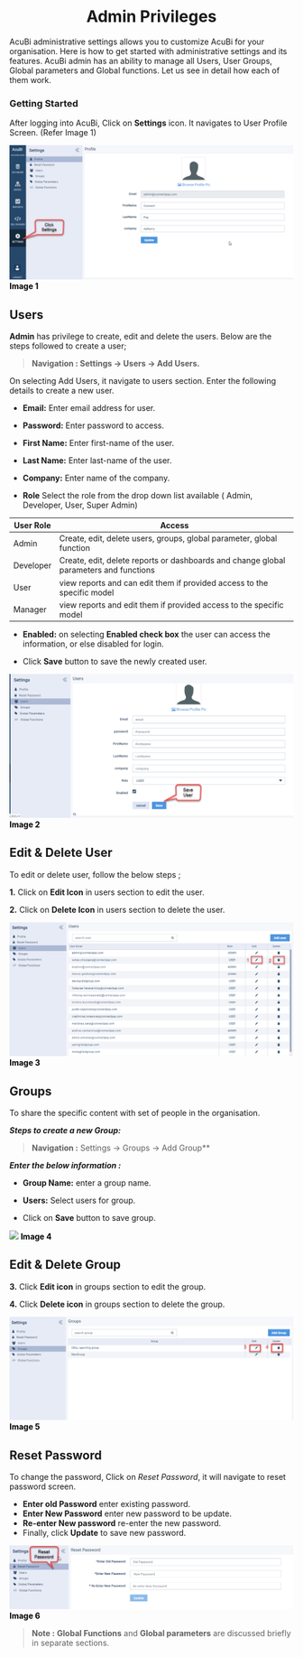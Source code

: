 


 <center><h1>Admin Privileges</h1></center>

 AcuBi administrative settings allows you to customize AcuBi for your organisation.
Here is how to get started with administrative settings and its features.
AcuBi admin has an ability to manage all Users, User Groups, Global parameters and Global functions. Let us see in detail how each of them work.

### Getting Started

After logging into AcuBi, Click on <b>Settings</b> icon. It navigates to User Profile Screen. (Refer Image 1)

![enter image description here](https://raw.githubusercontent.com/sv18042016/fp1/27b6eae2e46df9bf92999bd5c6f3754f217a2b36/images/New_version5/TD_Settings_1.png)
<b> <font color = "Black">  Image 1 </font> </b>

## Users

 <b>Admin</b> has privilege to create, edit and delete the users. Below are the steps followed to create a user;
 
 > <b>Navigation : Settings → Users →  Add Users.</b>
 
On selecting Add Users, it navigate to users section. Enter the following details to create a new user.

- <b>Email:</b> Enter email address for user.

- <b>Password:</b> Enter password to access.

- <b>First Name:</b> Enter first-name of the user.

- <b>Last Name:</b> Enter last-name of the user. 

- <b>Company:</b> Enter name of the company.

- <b>Role</b> Select the role from the drop down list available ( Admin, Developer, User, Super Admin)


| User Role |  Access|
|--|--|
| Admin | Create, edit, delete users, groups, global parameter, global function |
|Developer|Create, edit, delete reports or dashboards and change global parameters and functions|
|User|view reports and can edit them if provided access to the specific model|
|Manager|view reports and edit them if provided access to the specific model|

- <b>Enabled:</b> on selecting **Enabled check box** the user can access the information, or else disabled for login.

- Click <b>Save</b> button to save the newly created user.

![enter image description here](https://raw.githubusercontent.com/sv18042016/fp1/c425904aa43b8e9f13d4ff6b4dd2abce59624d83/images/New_version5/TD_Settings_2.png)
 <b> <font color = "Black">  Image 2 </font> </b>

## Edit & Delete User

To edit or delete user, follow the below steps ;

<b>1.</b> Click on <b>Edit Icon</b> in users section to edit the user.

<b>2.</b> Click on <b>Delete Icon</b> in users section to delete the user.

![enter image description here](https://raw.githubusercontent.com/sv18042016/fp1/2a787ffdfc5140b0562affeea40792b79603a50c/images/New_version5/TD_Settings_3.png)
 <b> <font color = "Black">  Image 3 </font> </b>

## Groups

To share the specific content with set of people in the organisation.

<b><i>Steps to create a new Group:</i></b>

><b>Navigation :</b> Settings → Groups → Add Group**

<b><i>Enter the below information :</i></b>

- <b>Group Name:</b> enter a group name.

- <b>Users:</b> Select  users for group.

- Click on <b>Save</b> button to save group.

![
](https://raw.githubusercontent.com/sv18042016/fp1/edc96c6183d9b36a9ade3763409cf079ac558b53/images/New_version5/TD_Settings_4.png)
 <b> <font color = "Black">  Image 4</font> </b>
 
## Edit & Delete Group

<b>3.</b> Click <b>Edit icon</b> in groups section  to edit the group.

<b>4.</b>  Click  <b>Delete icon</b> in groups section to delete the group.

![enter image description here](https://raw.githubusercontent.com/sv18042016/fp1/b884b6ec9a2cdecab48fde9f3f478141613da7d7/images/New_version5/TD_Settings_5.png)
<b> <font color = "Black">  Image 5 </font> </b>

## Reset Password

To change the password, Click on *Reset Password*, it will navigate to reset password screen.

- <b>Enter old Password</b> enter existing password.
- <b>Enter New Password</b> enter new password to be update.
- <b>Re-enter New password</b> re-enter the new password.
- Finally, click <b>Update</b> to save new password.

![enter image description here](https://raw.githubusercontent.com/sv18042016/fp1/34f271bf782d072db5192b52b67c19f8d364c993/images/New_version5/TD_Settings_6.png)
<b> <font color = "Black">  Image 6 </font> </b>

> <b> Note :</b> <b>Global Functions</b> and <b>Global parameters</b> are discussed briefly in separate sections.
<!--stackedit_data:
eyJoaXN0b3J5IjpbMTQzMzE0NzE2Niw5MTM2OTgzMzNdfQ==
-->